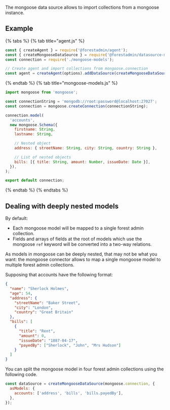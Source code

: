 The mongoose data source allows to import collections from a mongoose instance.

## Example

{% tabs %} {% tab title="agent.js" %}

```javascript
const { createAgent } = require('@forestadmin/agent');
const { createMongooseDataSource } = require('@forestadmin/datasource-mongoose');
const connection = require('./mongoose-models');

// Create agent and import collections from mongoose.connection
const agent = createAgent(options).addDataSource(createMongooseDataSource(mongoose.connection));
```

{% endtab %} {% tab title="mongoose-models.js" %}

```javascript
import mongoose from 'mongoose';

const connectionString = 'mongodb://root:password@localhost:27027';
const connection = mongoose.createConnection(connectionString);

connection.model(
  'accounts',
  new mongoose.Schema({
    firstname: String,
    lastname: String,

    // Nested object
    address: { streetName: String, city: String, country: String },

    // List of nested objects
    bills: [{ title: String, amount: Number, issueDate: Date }],
  }),
);

export default connection;
```

{% endtab %} {% endtabs %}

## Dealing with deeply nested models

By default:

- Each mongoose model will be mapped to a single forest admin collection.
- Fields and arrays of fields at the root of models which use the mongoose `ref` keyword will be converted into a two-way relations.

As models in mongoose can be deeply nested, that may not be what you want: the mongoose connector allows to map a single mongoose model to multiple forest admin collections.

Supposing that accounts have the following format:

```json
{
  "name": "Sherlock Holmes",
  "age": 54,
  "address": {
    "streetName": "Baker Street",
    "city": "London",
    "country": "Great Britain"
  },
  "bills": [
    {
      "title": "Rent",
      "amount": 0,
      "issueDate": "1887-04-17",
      "payedBy": ["Sherlock", "John", "Mrs Hudson"]
    }
  ]
}
```

You can split the mongoose model in four forest admin collections using the following code.

```javascript
const dataSource = createMongooseDataSource(mongoose.connection, {
  asModels: {
    accounts: ['address', 'bills', 'bills.payedBy'],
  },
});
```

